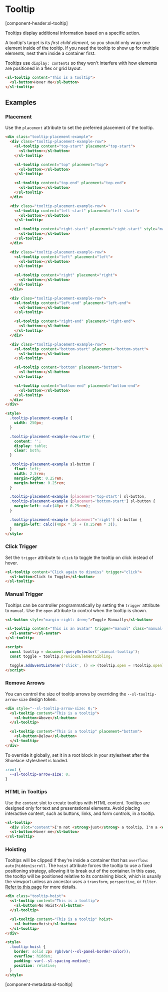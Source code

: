 # Tooltip

[component-header:sl-tooltip]

Tooltips display additional information based on a specific action.

A tooltip's target is its _first child element_, so you should only wrap one element inside of the tooltip. If you need the tooltip to show up for multiple elements, nest them inside a container first.

Tooltips use `display: contents` so they won't interfere with how elements are positioned in a flex or grid layout.

```html preview
<sl-tooltip content="This is a tooltip">
  <sl-button>Hover Me</sl-button>
</sl-tooltip>
```

## Examples

### Placement

Use the `placement` attribute to set the preferred placement of the tooltip.

```html preview
<div class="tooltip-placement-example">
  <div class="tooltip-placement-example-row">
    <sl-tooltip content="top-start" placement="top-start">
      <sl-button></sl-button>
    </sl-tooltip>

    <sl-tooltip content="top" placement="top">
      <sl-button></sl-button>
    </sl-tooltip>

    <sl-tooltip content="top-end" placement="top-end">
      <sl-button></sl-button>
    </sl-tooltip>
  </div>

  <div class="tooltip-placement-example-row">
    <sl-tooltip content="left-start" placement="left-start">
      <sl-button></sl-button>
    </sl-tooltip>

    <sl-tooltip content="right-start" placement="right-start" style="margin-left: 400px;">
      <sl-button></sl-button>
    </sl-tooltip>
  </div>

  <div class="tooltip-placement-example-row">
    <sl-tooltip content="left" placement="left">
      <sl-button></sl-button>
    </sl-tooltip>

    <sl-tooltip content="right" placement="right">
      <sl-button></sl-button>
    </sl-tooltip>
  </div>

  <div class="tooltip-placement-example-row">
    <sl-tooltip content="left-end" placement="left-end">
      <sl-button></sl-button>
    </sl-tooltip>

    <sl-tooltip content="right-end" placement="right-end">
      <sl-button></sl-button>
    </sl-tooltip>
  </div>

  <div class="tooltip-placement-example-row">
    <sl-tooltip content="bottom-start" placement="bottom-start">
      <sl-button></sl-button>
    </sl-tooltip>

    <sl-tooltip content="bottom" placement="bottom">
      <sl-button></sl-button>
    </sl-tooltip>

    <sl-tooltip content="bottom-end" placement="bottom-end">
      <sl-button></sl-button>
    </sl-tooltip>
  </div>
</div>

<style>
  .tooltip-placement-example {
    width: 250px;
  }

  .tooltip-placement-example-row:after {
    content: '';
    display: table;
    clear: both;
  }

  .tooltip-placement-example sl-button {
    float: left;
    width: 2.5rem;
    margin-right: 0.25rem;
    margin-bottom: 0.25rem;
  }

  .tooltip-placement-example [placement='top-start'] sl-button,
  .tooltip-placement-example [placement='bottom-start'] sl-button {
    margin-left: calc(40px + 0.25rem);
  }

  .tooltip-placement-example [placement^='right'] sl-button {
    margin-left: calc((40px * 3) + (0.25rem * 3));
  }
</style>
```

### Click Trigger

Set the `trigger` attribute to `click` to toggle the tooltip on click instead of hover.

```html preview
<sl-tooltip content="Click again to dismiss" trigger="click">
  <sl-button>Click to Toggle</sl-button>
</sl-tooltip>
```

### Manual Trigger

Tooltips can be controller programmatically by setting the `trigger` attribute to `manual`. Use the `open` attribute to control when the tooltip is shown.

```html preview
<sl-button style="margin-right: 4rem;">Toggle Manually</sl-button>

<sl-tooltip content="This is an avatar" trigger="manual" class="manual-tooltip">
  <sl-avatar></sl-avatar>
</sl-tooltip>

<script>
  const tooltip = document.querySelector('.manual-tooltip');
  const toggle = tooltip.previousElementSibling;

  toggle.addEventListener('click', () => (tooltip.open = !tooltip.open));
</script>
```

### Remove Arrows

You can control the size of tooltip arrows by overriding the `--sl-tooltip-arrow-size` design token.

```html preview
<div style="--sl-tooltip-arrow-size: 0;">
  <sl-tooltip content="This is a tooltip">
    <sl-button>Above</sl-button>
  </sl-tooltip>

  <sl-tooltip content="This is a tooltip" placement="bottom">
    <sl-button>Below</sl-button>
  </sl-tooltip>
</div>
```

To override it globally, set it in a root block in your stylesheet after the Shoelace stylesheet is loaded.

```css
:root {
  --sl-tooltip-arrow-size: 0;
}
```

### HTML in Tooltips

Use the `content` slot to create tooltips with HTML content. Tooltips are designed only for text and presentational elements. Avoid placing interactive content, such as buttons, links, and form controls, in a tooltip.

```html preview
<sl-tooltip>
  <div slot="content">I'm not <strong>just</strong> a tooltip, I'm a <em>tooltip</em> with HTML!</div>
  <sl-button>Hover me</sl-button>
</sl-tooltip>
```

### Hoisting

Tooltips will be clipped if they're inside a container that has `overflow: auto|hidden|scroll`. The `hoist` attribute forces the tooltip to use a fixed positioning strategy, allowing it to break out of the container. In this case, the tooltip will be positioned relative to its containing block, which is usually the viewport unless an ancestor uses a `transform`, `perspective`, or `filter`. [Refer to this page](https://developer.mozilla.org/en-US/docs/Web/CSS/position#fixed) for more details.

```html preview
<div class="tooltip-hoist">
  <sl-tooltip content="This is a tooltip">
    <sl-button>No Hoist</sl-button>
  </sl-tooltip>

  <sl-tooltip content="This is a tooltip" hoist>
    <sl-button>Hoist</sl-button>
  </sl-tooltip>
</div>

<style>
  .tooltip-hoist {
    border: solid 2px rgb(var(--sl-panel-border-color));
    overflow: hidden;
    padding: var(--sl-spacing-medium);
    position: relative;
  }
</style>
```

[component-metadata:sl-tooltip]
